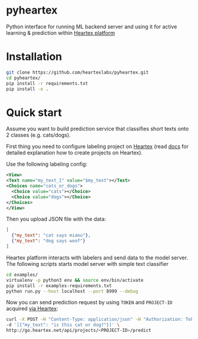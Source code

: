 # pyheartex

Python interface for running ML backend server and using it for active learning & prediction within [Heartex platform](https://www.heartex.net)

# Installation
```bash
git clone https://github.com/heartexlabs/pyheartex.git
cd pyheartex/
pip install -r requirements.txt
pip install -e .
```

# Quick start
Assume you want to build prediction service that classifies short texts onto 2 classes (e.g. cats/dogs).

First thing you need to configure labeling project on [Heartex](www.heartex.net) (read [docs](http://go.heartex.net/static/docs/#/Business?id=create-new-project) for detailed explanation how to create projects on Heartex).

Use the following labeling config:
```xml
<View>
<Text name="my_text_1" value="$my_text"></Text>
<Choices name="cats_or_dogs">
  <Choice value="cats"></Choice>
  <Choice value="dogs"></Choice>
</Choices>
</View>
```
Then you upload JSON file with the data:
```json
[
  {"my_text": "сat says miaou"},
  {"my_text": "dog says woof"}
]
```
Heartex platform interacts with labelers and send data to the model server.
The following scripts starts model server with simple text classifier

```bash
cd examples/
virtualenv -p python3 env && source env/bin/activate
pip install -r examples-requirements.txt
python run.py --host localhost --port 8999 --debug
```

Now you can send prediction request by using `TOKEN` and `PROJECT-ID` acquired [via Heartex]():
```bash
curl -X POST -H "Content-Type: application/json" -H "Authorization: Token <TOKEN>" \
-d '[{"my_text": "is this cat or dog?"}]' \
http://go.heartex.net/api/projects/<PROJECT-ID>/predict
```
